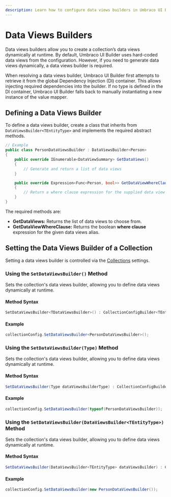 ```yaml
---
description: Learn how to configure data views builders in Umbraco UI Builder.
---
```


# Data Views Builders

Data views builders allow you to create a collection’s data views dynamically at runtime. By default, Umbraco UI Builder uses hard-coded data views from the configuration. However, if you need to generate data views dynamically, a data views builder is required.

When resolving a data views builder, Umbraco UI Builder first attempts to retrieve it from the global Dependency Injection (DI) container. This allows injecting required dependencies into the builder. If no type is defined in the DI container, Umbraco UI Builder falls back to manually instantiating a new instance of the value mapper.

## Defining a Data Views Builder

To define a data views builder, create a class that inherits from `DataViewsBuilder<TEntityType>` and implements the required abstract methods.

````csharp
// Example
public class PersonDataViewsBuilder : DataViewsBuilder<Person>
{
    public override IEnumerable<DataViewSummary> GetDataViews()
    {
        // Generate and return a list of data views
    }

    public override Expression<Func<Person, bool>> GetDataViewWhereClause(string dataViewAlias)
    {
        // Return a where clause expression for the supplied data view alias
    }
}
````

The required methods are:

* **GetDataViews:** Returns the list of data views to choose from.
* **GetDataViewWhereClause:** Returns the boolean **where clause** expression for the given data views alias.

## Setting the Data Views Builder of a Collection

Setting a data views builder is controlled via the [Collections](../collections/overview.md) settings.

### Using the `SetDataViewsBuilder()` Method

Sets the collection's data views builder, allowing you to define data views dynamically at runtime.

#### Method Syntax

```cs
SetDataViewsBuilder<TDataViewsBuilder>() : CollectionConfigBuilder<TEntityType>
```

#### Example

````csharp
collectionConfig.SetDataViewsBuilder<PersonDataViewsBuilder>();
````

### Using the `SetDataViewsBuilder(Type)` Method

Sets the collection's data views builder, allowing you to define data views dynamically at runtime.

#### Method Syntax

```cs
SetDataViewsBuilder(Type dataViewsBuilderType) : CollectionConfigBuilder<TEntityType>
```

#### Example

````csharp
collectionConfig.SetDataViewsBuilder(typeof(PersonDataViewsBuilder));
````

### Using the `SetDataViewsBuilder(DataViewsBuilder<TEntityType>)` Method

Sets the collection's data views builder, allowing you to define data views dynamically at runtime.

#### Method Syntax

```cs
SetDataViewsBuilder(DataViewsBuilder<TEntityType> dataViewsBuilder) : CollectionConfigBuilder<TEntityType>
```

#### Example

````csharp
collectionConfig.SetDataViewsBuilder(new PersonDataViewsBuilder());
````

